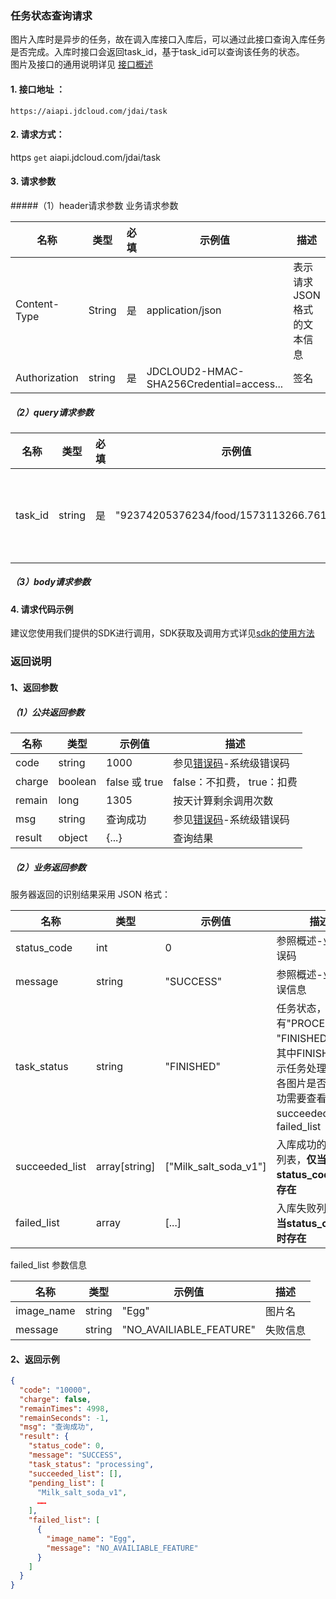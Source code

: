 ### 任务状态查询请求
图片入库时是异步的任务，故在调入库接口入库后，可以通过此接口查询入库任务是否完成。入库时接口会返回task_id，基于task_id可以查询该任务的状态。<br>图片及接口的通用说明详见 [接口概述](API-Reference.md)

#### 1. 接口地址 ：

```
https://aiapi.jdcloud.com/jdai/task
```

#### 2. 请求方式：

https `get` aiapi.jdcloud.com/jdai/task

#### 3. 请求参数

#####（1）header请求参数
业务请求参数

名称 | 类型 | 必填 | 示例值 | 描述
------|------|-----|-----|-----
Content-Type | String | 是 | application/json| 表示请求JSON格式的文本信息
Authorization | string | 是 | JDCLOUD2-HMAC-SHA256Credential=access... | 签名

##### （2）query请求参数
名称 | 类型 | 必填 | 示例值 | 描述
------|-----|-----|-----|-----
task_id | string | 是 | "92374205376234/food/1573113266.7619262" | 任务id(图片入库请求返回)

##### （3）body请求参数

#### 4. 请求代码示例
建议您使用我们提供的SDK进行调用，SDK获取及调用方式详见[sdk的使用方法](../Operation-Guide/Use-Sdk.md)

### 返回说明
#### 1、返回参数

##### （1）公共返回参数

名称 | 类型 | 示例值 | 描述
------|------|-----|-----
code | string | 1000 | 参见[错误码](Error-Code.md)-系统级错误码
charge | boolean | false 或 true | false：不扣费， true：扣费
remain | long | 1305 | 按天计算剩余调用次数
msg | string | 查询成功 | 参见[错误码](Error-Code.md)-系统级错误码
result | object | {...} | 查询结果


##### （2）业务返回参数
服务器返回的识别结果采用 JSON 格式：

名称 | 类型 | 示例值 | 描述
------|-----|-----|-----
status_code | int | 0 | 参照概述-业务错误码
message | string | "SUCCESS" | 参照概述-业务错误信息
task_status | string | "FINISHED" | 任务状态，有"PROCESSING", "FINISHED"两种。其中FINISHED仅表示任务处理完成，各图片是否入库成功需要查看succeeded_list和failed_list
succeeded_list | array[string] | ["Milk_salt_soda_v1"] | 入库成功的图片名列表，**仅当status_code为0时存在**
failed_list | array | [...] | 入库失败列表，**仅当status_code为0时存在**


failed_list 参数信息

名称 | 类型 | 示例值 | 描述
------|-----|-----|-----
image_name | string | "Egg" | 图片名
message | string | "NO_AVAILIABLE_FEATURE" | 失败信息

#### 2、返回示例

```JSON
{
  "code": "10000",
  "charge": false,
  "remainTimes": 4998,
  "remainSeconds": -1,
  "msg": "查询成功",
  "result": {
    "status_code": 0,
    "message": "SUCCESS",
    "task_status": "processing",
    "succeeded_list": [],
    "pending_list": [
      "Milk_salt_soda_v1",
      ……
    ],
    "failed_list": [
      {
        "image_name": "Egg",
        "message": "NO_AVAILIABLE_FEATURE"
      }
    ]
  }
}
```